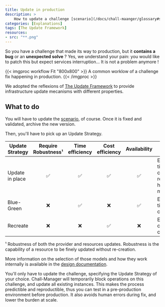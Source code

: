 ```yaml
---
title: Update in production
description: >
    How to update a challenge [scenario](/docs/chall-maanger/glossary#scenario) once it is in production (instances are deployed) ?
categories: [Explanations]
tags: [The Update Framework]
resources:
- src: "**.png"
---
```


So you have a challenge that made its way to production, but it **contains a bug** or an **unexpected solve** ?
Yes, we understand your pain: you would like to patch this but expect services interruption... It is not a problem anymore !

{{< imgproc workflow Fit "800x800" >}}
A common worklow of a challenge fix happening in production.
{{< /imgproc >}}

We adopted the reflexions of [The Update Framework](https://theupdateframework.io/) to provide infrastructure update mecanisms with different properties.

## What to do

You will have to update the [scenario](/docs/chall-manager/glossary#scenario), of course.
Once it is fixed and validated, archive the new version.

Then, you'll have to pick up an Update Strategy.

| Update Strategy | Require Robustness¹ | Time efficiency | Cost efficiency | Availability | TL;DR; |
|---|:---:|:---:|:---:|:---:|---|
| Update in place | ✅ | ✅ | ✅ | ✅ | Efficient in time & cost ; require high maturity |
| Blue-Green      | ❌ | ✅ | ❌ | ✅ | Efficient in time ; costfull |
| Recreate        | ❌ | ❌ | ✅ | ❌ | Efficient in cost ; time consuming |

¹ Robustness of both the provider and resources updates. Robustness is the capability of a resource to be finely updated without re-creation.

More information on the selection of those models and how they work internally is available in the [design documentation](/docs/chall-manager/design/hot-update).

You'll only have to update the challenge, specifying the Update Strategy of your choice. Chall-Manager will temporarily block operations on this challenge, and update all existing instances.
This makes the process predictible and reproductible, thus you can test in a pre-production environment before production. It also avoids human errors during fix, and lower the burden at scale.
